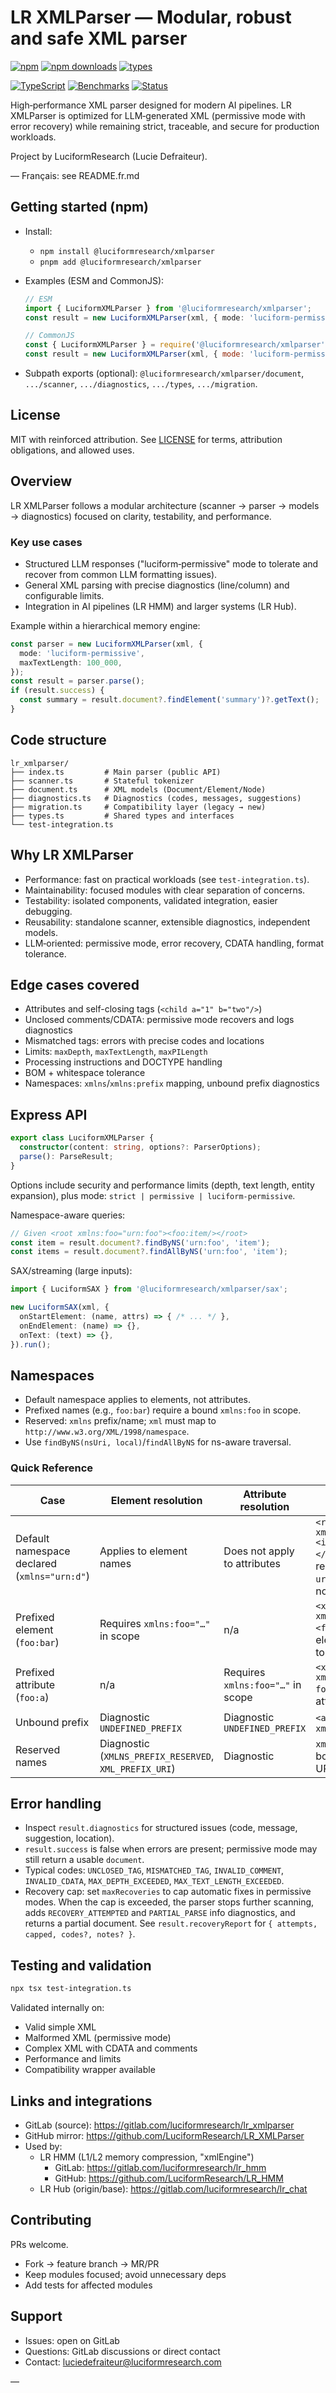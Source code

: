 # LR XMLParser — Modular, robust and safe XML parser

[![npm](https://img.shields.io/npm/v/%40luciformresearch%2Fxmlparser)](https://www.npmjs.com/package/@luciformresearch/xmlparser)
[![npm downloads](https://img.shields.io/npm/dm/%40luciformresearch%2Fxmlparser)](https://www.npmjs.com/package/@luciformresearch/xmlparser)
[![types](https://img.shields.io/badge/types-included-blue)](./dist/types/index.d.ts)

[![TypeScript](https://img.shields.io/badge/TypeScript-5.0-blue)](https://www.typescriptlang.org/)
[![Benchmarks](https://img.shields.io/badge/Benchmarks-suite-green)](./test-integration.ts)
[![Status](https://img.shields.io/badge/Status-Ready%20for%20LLM%20workflows-success)](#key-use-cases)

High‑performance XML parser designed for modern AI pipelines. LR XMLParser is optimized for LLM‑generated XML (permissive mode with error recovery) while remaining strict, traceable, and secure for production workloads.

Project by LuciformResearch (Lucie Defraiteur).

— Français: see README.fr.md

## Getting started (npm)

- Install:
  - `npm install @luciformresearch/xmlparser`
  - `pnpm add @luciformresearch/xmlparser`

- Examples (ESM and CommonJS):

  ```ts
  // ESM
  import { LuciformXMLParser } from '@luciformresearch/xmlparser';
  const result = new LuciformXMLParser(xml, { mode: 'luciform-permissive' }).parse();
  ```

  ```js
  // CommonJS
  const { LuciformXMLParser } = require('@luciformresearch/xmlparser');
  const result = new LuciformXMLParser(xml, { mode: 'luciform-permissive' }).parse();
  ```

- Subpath exports (optional): `@luciformresearch/xmlparser/document`, `.../scanner`, `.../diagnostics`, `.../types`, `.../migration`.

## License

MIT with reinforced attribution. See [LICENSE](LICENSE) for terms, attribution obligations, and allowed uses.

## Overview

LR XMLParser follows a modular architecture (scanner → parser → models → diagnostics) focused on clarity, testability, and performance.

### Key use cases

- Structured LLM responses ("luciform‑permissive" mode to tolerate and recover from common LLM formatting issues).
- General XML parsing with precise diagnostics (line/column) and configurable limits.
- Integration in AI pipelines (LR HMM) and larger systems (LR Hub).

Example within a hierarchical memory engine:

```ts
const parser = new LuciformXMLParser(xml, {
  mode: 'luciform-permissive',
  maxTextLength: 100_000,
});
const result = parser.parse();
if (result.success) {
  const summary = result.document?.findElement('summary')?.getText();
}
```

## Code structure

```
lr_xmlparser/
├── index.ts         # Main parser (public API)
├── scanner.ts       # Stateful tokenizer
├── document.ts      # XML models (Document/Element/Node)
├── diagnostics.ts   # Diagnostics (codes, messages, suggestions)
├── migration.ts     # Compatibility layer (legacy → new)
├── types.ts         # Shared types and interfaces
└── test-integration.ts
```

## Why LR XMLParser

- Performance: fast on practical workloads (see `test-integration.ts`).
- Maintainability: focused modules with clear separation of concerns.
- Testability: isolated components, validated integration, easier debugging.
- Reusability: standalone scanner, extensible diagnostics, independent models.
- LLM‑oriented: permissive mode, error recovery, CDATA handling, format tolerance.

## Edge cases covered

- Attributes and self-closing tags (`<child a="1" b="two"/>`)
- Unclosed comments/CDATA: permissive mode recovers and logs diagnostics
- Mismatched tags: errors with precise codes and locations
- Limits: `maxDepth`, `maxTextLength`, `maxPILength`
- Processing instructions and DOCTYPE handling
- BOM + whitespace tolerance
- Namespaces: `xmlns`/`xmlns:prefix` mapping, unbound prefix diagnostics

## Express API

```ts
export class LuciformXMLParser {
  constructor(content: string, options?: ParserOptions);
  parse(): ParseResult;
}
```

Options include security and performance limits (depth, text length, entity expansion), plus mode: `strict | permissive | luciform-permissive`.

Namespace-aware queries:
```ts
// Given <root xmlns:foo="urn:foo"><foo:item/></root>
const item = result.document?.findByNS('urn:foo', 'item');
const items = result.document?.findAllByNS('urn:foo', 'item');
```

SAX/streaming (large inputs):
```ts
import { LuciformSAX } from '@luciformresearch/xmlparser/sax';

new LuciformSAX(xml, {
  onStartElement: (name, attrs) => { /* ... */ },
  onEndElement: (name) => {},
  onText: (text) => {},
}).run();
```

## Namespaces

- Default namespace applies to elements, not attributes.
- Prefixed names (e.g., `foo:bar`) require a bound `xmlns:foo` in scope.
- Reserved: `xmlns` prefix/name; `xml` must map to `http://www.w3.org/XML/1998/namespace`.
- Use `findByNS(nsUri, local)`/`findAllByNS` for ns-aware traversal.

### Quick Reference

| Case | Element resolution | Attribute resolution | Example |
| --- | --- | --- | --- |
| Default namespace declared (`xmlns="urn:d"`) | Applies to element names | Does not apply to attributes | `<root xmlns="urn:d"><item a="1"/></root>` → `item` resolves to `urn:d:item`; `a` has no namespace |
| Prefixed element (`foo:bar`) | Requires `xmlns:foo="…"` in scope | n/a | `<x xmlns:foo="urn:f"><foo:bar/></x>` → element resolves to `urn:f:bar` |
| Prefixed attribute (`foo:a`) | n/a | Requires `xmlns:foo="…"` in scope | `<x xmlns:foo="urn:f" foo:a="1"/>` → attribute `a` in `urn:f` |
| Unbound prefix | Diagnostic `UNDEFINED_PREFIX` | Diagnostic `UNDEFINED_PREFIX` | `<a:b/>` without `xmlns:a` |
| Reserved names | Diagnostic (`XMLNS_PREFIX_RESERVED`, `XML_PREFIX_URI`) | Diagnostic | `xmlns:test`, `xml` bound to wrong URI |

<!-- Migration notes removed to keep README product‑focused. Compatibility wrapper remains available via subpath export if needed. -->

## Error handling

- Inspect `result.diagnostics` for structured issues (code, message, suggestion, location).
- `result.success` is false when errors are present; permissive mode may still return a usable `document`.
- Typical codes: `UNCLOSED_TAG`, `MISMATCHED_TAG`, `INVALID_COMMENT`, `INVALID_CDATA`, `MAX_DEPTH_EXCEEDED`, `MAX_TEXT_LENGTH_EXCEEDED`.
 - Recovery cap: set `maxRecoveries` to cap automatic fixes in permissive modes. When the cap is exceeded, the parser stops further scanning, adds `RECOVERY_ATTEMPTED` and `PARTIAL_PARSE` info diagnostics, and returns a partial document. See `result.recoveryReport` for `{ attempts, capped, codes?, notes? }`.

## Testing and validation

```bash
npx tsx test-integration.ts
```

Validated internally on:

- Valid simple XML
- Malformed XML (permissive mode)
- Complex XML with CDATA and comments
- Performance and limits
- Compatibility wrapper available

## Links and integrations

- GitLab (source): https://gitlab.com/luciformresearch/lr_xmlparser
- GitHub mirror: https://github.com/LuciformResearch/LR_XMLParser
- Used by:
  - LR HMM (L1/L2 memory compression, "xmlEngine")
    - GitLab: https://gitlab.com/luciformresearch/lr_hmm
    - GitHub: https://github.com/LuciformResearch/LR_HMM
  - LR Hub (origin/base): https://gitlab.com/luciformresearch/lr_chat

## Contributing

PRs welcome.

- Fork → feature branch → MR/PR
- Keep modules focused; avoid unnecessary deps
- Add tests for affected modules

## Support

- Issues: open on GitLab
- Questions: GitLab discussions or direct contact
- Contact: luciedefraiteur@luciformresearch.com

—
